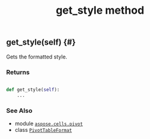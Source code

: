 ﻿---
title: get_style method
second_title: Aspose.Cells for Python via .NET API References
description: 
type: docs
weight: 20
url: /aspose.cells.pivot/pivottableformat/get_style/
is_root: false
---

## get_style(self) {#}

Gets the formatted style.


### Returns 





```python

def get_style(self):
    ...
```





### See Also
* module [`aspose.cells.pivot`](../../)
* class [`PivotTableFormat`](/cells/python-net/aspose.cells.pivot/pivottableformat)

